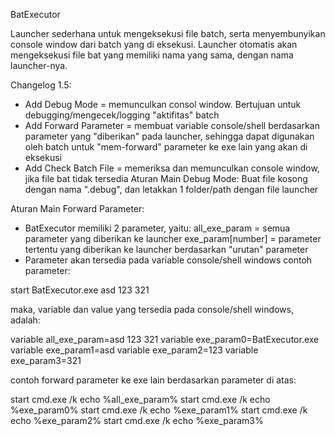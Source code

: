BatExecutor

Launcher sederhana untuk mengeksekusi file batch, serta menyembunyikan console window dari batch yang di eksekusi.
Launcher otomatis akan mengeksekusi file bat yang memiliki nama yang sama, dengan nama launcher-nya.

Changelog 1.5:
* Add Debug Mode = memunculkan consol window. Bertujuan untuk debugging/mengecek/logging "aktifitas" batch
* Add Forward Parameter = membuat variable console/shell berdasarkan parameter yang "diberikan" pada launcher, sehingga dapat digunakan oleh batch untuk "mem-forward" parameter ke exe lain yang akan di eksekusi
* Add Check Batch File = memeriksa dan memunculkan console window, jika file bat tidak tersedia
Aturan Main Debug Mode:
Buat file kosong dengan nama ".debug", dan letakkan 1 folder/path dengan file launcher

Aturan Main Forward Parameter:
* BatExecutor memiliki 2 parameter, yaitu:
all_exe_param = semua parameter yang diberikan ke launcher
exe_param[number] = parameter tertentu yang diberikan ke launcher berdasarkan "urutan" parameter
* Parameter akan tersedia pada variable console/shell windows
contoh parameter:

start BatExecutor.exe asd 123 321

maka, variable dan value yang tersedia pada console/shell windows, adalah:

variable all_exe_param=asd 123 321
variable exe_param0=BatExecutor.exe
variable exe_param1=asd
variable exe_param2=123
variable exe_param3=321

contoh forward parameter ke exe lain berdasarkan parameter di atas:

start cmd.exe /k echo %all_exe_param%
start cmd.exe /k echo %exe_param0%
start cmd.exe /k echo %exe_param1%
start cmd.exe /k echo %exe_param2%
start cmd.exe /k echo %exe_param3%